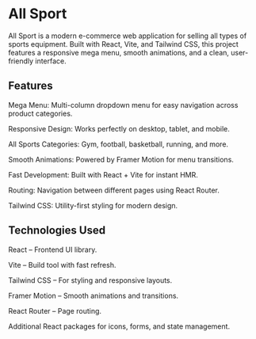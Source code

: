 # All Sport

All Sport is a modern e-commerce web application for selling all types of sports equipment. Built with React, Vite, and Tailwind CSS, this project features a responsive mega menu, smooth animations, and a clean, user-friendly interface.

## Features

Mega Menu: Multi-column dropdown menu for easy navigation across product categories.

Responsive Design: Works perfectly on desktop, tablet, and mobile.

All Sports Categories: Gym, football, basketball, running, and more.

Smooth Animations: Powered by Framer Motion for menu transitions.

Fast Development: Built with React + Vite for instant HMR.

Routing: Navigation between different pages using React Router.

Tailwind CSS: Utility-first styling for modern design.

## Technologies Used

React – Frontend UI library.

Vite – Build tool with fast refresh.

Tailwind CSS – For styling and responsive layouts.

Framer Motion – Smooth animations and transitions.

React Router – Page routing.

Additional React packages for icons, forms, and state management.
